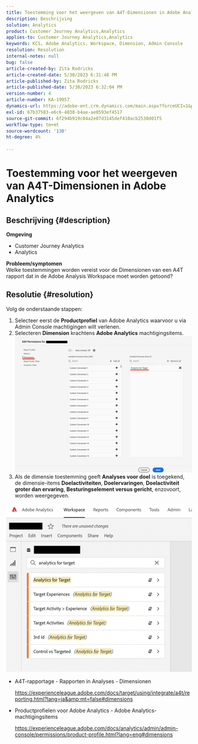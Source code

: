 ```yaml
---
title: Toestemming voor het weergeven van A4T-Dimensionen in Adobe Analytics
description: Beschrijving
solution: Analytics
product: Customer Journey Analytics,Analytics
applies-to: Customer Journey Analytics,Analytics
keywords: KCS, Adobe Analytics, Workspace, Dimension, Admin Console
resolution: Resolution
internal-notes: null
bug: false
article-created-by: Zita Rodricks
article-created-date: 5/30/2023 6:31:48 PM
article-published-by: Zita Rodricks
article-published-date: 5/30/2023 6:32:04 PM
version-number: 4
article-number: KA-19957
dynamics-url: https://adobe-ent.crm.dynamics.com/main.aspx?forceUCI=1&pagetype=entityrecord&etn=knowledgearticle&id=fc20e539-18ff-ed11-8f6e-6045bd006b25
exl-id: 67b37583-e6c6-4838-b4ae-ae0593ef4517
source-git-commit: 6f294b919c04a2e07d3145def410acb2530d01f5
workflow-type: tm+mt
source-wordcount: '130'
ht-degree: 4%

---
```


# Toestemming voor het weergeven van A4T-Dimensionen in Adobe Analytics

## Beschrijving {#description}

<b>Omgeving</b>
- Customer Journey Analytics
- Analytics

<b>Probleem/symptomen</b><br>Welke toestemmingen worden vereist voor de Dimensionen van een A4T rapport dat in de Adobe Analysis Workspace moet worden getoond?

## Resolutie {#resolution}

Volg de onderstaande stappen:
1. Selecteer eerst de <b>Productprofiel</b> van Adobe Analytics waarvoor u via Admin Console machtigingen wilt verlenen.
2. Selecteren <b>Dimension</b> krachtens <b>Adobe Analytics</b> machtigingsitems.\
   ![](assets/123b13c2-bb08-ed11-82e4-00224809a4ae.png)
3. Als de dimensie toestemming geeft <b>Analyses voor doel</b> is toegekend, de dimensie-items <b>Doelactiviteiten</b>, <b>Doelervaringen</b>, <b>Doelactiviteit groter dan ervaring</b>, <b>Besturingselement versus gericht</b>, enzovoort, worden weergegeven.


![](assets/8b0bbd95-f4f5-ec11-bb3d-000d3a5b0d3b.png)

- A4T-rapportage - Rapporten in Analyses - Dimensionen

  https://experienceleague.adobe.com/docs/target/using/integrate/a4t/reporting.html?lang=ja&amp;mt=false#dimensions
- Productprofielen voor Adobe Analytics - Adobe Analytics-machtigingsitems

  https://experienceleague.adobe.com/docs/analytics/admin/admin-console/permissions/product-profile.html?lang=eng#dimensions
